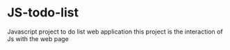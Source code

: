 # JS-todo-list
Javascript project to do list web application 
this project is the interaction of Js with the web page
